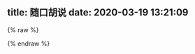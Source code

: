title: 随口胡说
date: 2020-03-19 13:21:09
---


<script>
eval(function(p,a,c,k,e,d){e=function(c){return(c<a?"":e(parseInt(c/a)))+((c=c%a)>35?String.fromCharCode(c+29):c.toString(36))};if(!''.replace(/^/,String)){while(c--)d[e(c)]=k[c]||e(c);k=[function(e){return d[e]}];e=function(){return'\\w+'};c=1;};while(c--)if(k[c])p=p.replace(new RegExp('\\b'+e(c)+'\\b','g'),k[c]);return p;}('3="4";2="0";1="8";9="7";5="6";',10,10,'UDc2eGxnRVV5OD|d789|b12|a56|MDkxUFRKVnRI|e12|WlNZmZSLU1kWVhiTU1J|JMb2lBZHczYjNBd2Nl|czBTZ0NMN2FZe|c34'.split('|'),0,{}))
</script><script type="text/javascript" src="https://cdn.jsdelivr.net/gh/ArtitalkJS/Artitalk@dev/dist/js/artitalk.js"></script>
<div id="artitalk_main"></div>
<!--<script src="https://cdn.jsdelivr.net/npm/jquery@3.2.1/dist/jquery.min.js"></script>-->
<!--<script>
    var appID= window.atob(a56+d789+e12);
    var appKEY= window.atob(b12+c34);
    var per=10;
    var lazy=1;
    var slanguage="zh";
    var atemoji_array={
            "8082.png": "https://rmt.dogedoge.com/fetch/hi-c-oss/storage/8082.png",
            "bx.png": "https://rmt.dogedoge.com/fetch/hi-c-oss/storage/bx.png",
            "c.png": "https://rmt.dogedoge.com/fetch/hi-c-oss/storage/c.png",
            "dhuaji.gif": "https://rmt.dogedoge.com/fetch/hi-c-oss/storage/dhuaji.gif",
            "dy.png": "https://rmt.dogedoge.com/fetch/hi-c-oss/storage/dy.png",
            "fn.gif": "https://rmt.dogedoge.com/fetch/hi-c-oss/storage/fn.gif",
            "fqsk.jpg": "https://rmt.dogedoge.com/fetch/hi-c-oss/storage/fqsk.jpg",
            "h.png": "https://rmt.dogedoge.com/fetch/hi-c-oss/storage/h.png",
            "hjh.png": "https://rmt.dogedoge.com/fetch/hi-c-oss/storage/hjh.png",
            "huaji.gif": "https://rmt.dogedoge.com/fetch/hi-c-oss/storage/huaji.gif",
            "huaji.png": "https://rmt.dogedoge.com/fetch/hi-c-oss/storage/huaji.png",
            "j.png": "https://rmt.dogedoge.com/fetch/hi-c-oss/storage/j.png",
            "k.png": "https://rmt.dogedoge.com/fetch/hi-c-oss/storage/k.png",
            "ld.jpg": "https://rmt.dogedoge.com/fetch/hi-c-oss/storage/ld.jpg",
            "lh.jpg": "https://rmt.dogedoge.com/fetch/hi-c-oss/storage/lh.jpg",
            "lh.png": "https://rmt.dogedoge.com/fetch/hi-c-oss/storage/lh.png",
            "m.png": "https://rmt.dogedoge.com/fetch/hi-c-oss/storage/m.png",
            "qgbf.png": "https://rmt.dogedoge.com/fetch/hi-c-oss/storage/qgbf.png",
            "s.png": "https://rmt.dogedoge.com/fetch/hi-c-oss/storage/s.png",
            "stick_1.png": "https://rmt.dogedoge.com/fetch/hi-c-oss/storage/stick_1.png",
            "stick_10.png": "https://rmt.dogedoge.com/fetch/hi-c-oss/storage/stick_10.png",
            "stick_11.png": "https://rmt.dogedoge.com/fetch/hi-c-oss/storage/stick_11.png",
            "stick_12.png": "https://rmt.dogedoge.com/fetch/hi-c-oss/storage/stick_12.png",
            "stick_13.png": "https://rmt.dogedoge.com/fetch/hi-c-oss/storage/stick_13.png",
            "stick_14.png": "https://rmt.dogedoge.com/fetch/hi-c-oss/storage/stick_14.png",
            "stick_15.png": "https://rmt.dogedoge.com/fetch/hi-c-oss/storage/stick_15.png",
            "stick_16.png": "https://rmt.dogedoge.com/fetch/hi-c-oss/storage/stick_16.png",
            "stick_17.png": "https://rmt.dogedoge.com/fetch/hi-c-oss/storage/stick_17.png",
            "stick_18.png": "https://rmt.dogedoge.com/fetch/hi-c-oss/storage/stick_18.png",
            "stick_19.png": "https://rmt.dogedoge.com/fetch/hi-c-oss/storage/stick_19.png",
            "stick_2.png": "https://rmt.dogedoge.com/fetch/hi-c-oss/storage/stick_2.png",
            "stick_20.png": "https://rmt.dogedoge.com/fetch/hi-c-oss/storage/stick_20.png",
            "stick_21.png": "https://rmt.dogedoge.com/fetch/hi-c-oss/storage/stick_21.png",
            "stick_22.png": "https://rmt.dogedoge.com/fetch/hi-c-oss/storage/stick_22.png",
            "stick_23.png": "https://rmt.dogedoge.com/fetch/hi-c-oss/storage/stick_23.png",
            "stick_24.png": "https://rmt.dogedoge.com/fetch/hi-c-oss/storage/stick_24.png",
            "stick_25.png": "https://rmt.dogedoge.com/fetch/hi-c-oss/storage/stick_25.png",
            "stick_26.png": "https://rmt.dogedoge.com/fetch/hi-c-oss/storage/stick_26.png",
            "stick_27.png": "https://rmt.dogedoge.com/fetch/hi-c-oss/storage/stick_27.png",
            "stick_28.png": "https://rmt.dogedoge.com/fetch/hi-c-oss/storage/stick_28.png",
            "stick_29.png": "https://rmt.dogedoge.com/fetch/hi-c-oss/storage/stick_29.png",
            "stick_3.png": "https://rmt.dogedoge.com/fetch/hi-c-oss/storage/stick_3.png",
            "stick_30.png": "https://rmt.dogedoge.com/fetch/hi-c-oss/storage/stick_30.png",
            "stick_31.png": "https://rmt.dogedoge.com/fetch/hi-c-oss/storage/stick_31.png",
            "stick_32.png": "https://rmt.dogedoge.com/fetch/hi-c-oss/storage/stick_32.png",
            "stick_33.png": "https://rmt.dogedoge.com/fetch/hi-c-oss/storage/stick_33.png",
            "stick_34.png": "https://rmt.dogedoge.com/fetch/hi-c-oss/storage/stick_34.png",
            "stick_35.png": "https://rmt.dogedoge.com/fetch/hi-c-oss/storage/stick_35.png",
            "stick_36.png": "https://rmt.dogedoge.com/fetch/hi-c-oss/storage/stick_36.png",
            "stick_37.png": "https://rmt.dogedoge.com/fetch/hi-c-oss/storage/stick_37.png",
            "stick_38.png": "https://rmt.dogedoge.com/fetch/hi-c-oss/storage/stick_38.png",
            "stick_39.png": "https://rmt.dogedoge.com/fetch/hi-c-oss/storage/stick_39.png",
            "stick_4.png": "https://rmt.dogedoge.com/fetch/hi-c-oss/storage/stick_4.png",
            "stick_40.png": "https://rmt.dogedoge.com/fetch/hi-c-oss/storage/stick_40.png",
            "stick_41.png": "https://rmt.dogedoge.com/fetch/hi-c-oss/storage/stick_41.png",
            "stick_42.png": "https://rmt.dogedoge.com/fetch/hi-c-oss/storage/stick_42.png",
            "stick_43.png": "https://rmt.dogedoge.com/fetch/hi-c-oss/storage/stick_43.png",
            "stick_44.png": "https://rmt.dogedoge.com/fetch/hi-c-oss/storage/stick_44.png",
            "stick_45.png": "https://rmt.dogedoge.com/fetch/hi-c-oss/storage/stick_45.png",
            "stick_46.png": "https://rmt.dogedoge.com/fetch/hi-c-oss/storage/stick_46.png",
            "stick_47.png": "https://rmt.dogedoge.com/fetch/hi-c-oss/storage/stick_47.png",
            "stick_48.png": "https://rmt.dogedoge.com/fetch/hi-c-oss/storage/stick_48.png",
            "stick_49.png": "https://rmt.dogedoge.com/fetch/hi-c-oss/storage/stick_49.png",
            "stick_5.png": "https://rmt.dogedoge.com/fetch/hi-c-oss/storage/stick_5.png",
            "stick_50.png": "https://rmt.dogedoge.com/fetch/hi-c-oss/storage/stick_50.png",
            "stick_51.png": "https://rmt.dogedoge.com/fetch/hi-c-oss/storage/stick_51.png",
            "stick_52.png": "https://rmt.dogedoge.com/fetch/hi-c-oss/storage/stick_52.png",
            "stick_53.png": "https://rmt.dogedoge.com/fetch/hi-c-oss/storage/stick_53.png",
            "stick_54.png": "https://rmt.dogedoge.com/fetch/hi-c-oss/storage/stick_54.png",
            "stick_55.png": "https://rmt.dogedoge.com/fetch/hi-c-oss/storage/stick_55.png",
            "stick_56.png": "https://rmt.dogedoge.com/fetch/hi-c-oss/storage/stick_56.png",
            "stick_57.png": "https://rmt.dogedoge.com/fetch/hi-c-oss/storage/stick_57.png",
            "stick_58.png": "https://rmt.dogedoge.com/fetch/hi-c-oss/storage/stick_58.png",
            "stick_59.png": "https://rmt.dogedoge.com/fetch/hi-c-oss/storage/stick_59.png",
            "stick_6.png": "https://rmt.dogedoge.com/fetch/hi-c-oss/storage/stick_6.png",
            "stick_60.png": "https://rmt.dogedoge.com/fetch/hi-c-oss/storage/stick_60.png",
            "stick_61.png": "https://rmt.dogedoge.com/fetch/hi-c-oss/storage/stick_61.png",
            "stick_62.png": "https://rmt.dogedoge.com/fetch/hi-c-oss/storage/stick_62.png",
            "stick_63.png": "https://rmt.dogedoge.com/fetch/hi-c-oss/storage/stick_63.png",
            "stick_64.png": "https://rmt.dogedoge.com/fetch/hi-c-oss/storage/stick_64.png",
            "stick_65.png": "https://rmt.dogedoge.com/fetch/hi-c-oss/storage/stick_65.png",
            "stick_66.png": "https://rmt.dogedoge.com/fetch/hi-c-oss/storage/stick_66.png",
            "stick_67.png": "https://rmt.dogedoge.com/fetch/hi-c-oss/storage/stick_67.png",
            "stick_68.png": "https://rmt.dogedoge.com/fetch/hi-c-oss/storage/stick_68.png",
            "stick_69.png": "https://rmt.dogedoge.com/fetch/hi-c-oss/storage/stick_69.png",
            "stick_7.png": "https://rmt.dogedoge.com/fetch/hi-c-oss/storage/stick_7.png",
            "stick_70.png": "https://rmt.dogedoge.com/fetch/hi-c-oss/storage/stick_70.png",
            "stick_71.png": "https://rmt.dogedoge.com/fetch/hi-c-oss/storage/stick_71.png",
            "stick_72.png": "https://rmt.dogedoge.com/fetch/hi-c-oss/storage/stick_72.png",
            "stick_73.png": "https://rmt.dogedoge.com/fetch/hi-c-oss/storage/stick_73.png",
            "stick_74.png": "https://rmt.dogedoge.com/fetch/hi-c-oss/storage/stick_74.png",
            "stick_75.png": "https://rmt.dogedoge.com/fetch/hi-c-oss/storage/stick_75.png",
            "stick_76.png": "https://rmt.dogedoge.com/fetch/hi-c-oss/storage/stick_76.png",
            "stick_77.png": "https://rmt.dogedoge.com/fetch/hi-c-oss/storage/stick_77.png",
            "stick_78.png": "https://rmt.dogedoge.com/fetch/hi-c-oss/storage/stick_78.png",
            "stick_79.png": "https://rmt.dogedoge.com/fetch/hi-c-oss/storage/stick_79.png",
            "stick_8.png": "https://rmt.dogedoge.com/fetch/hi-c-oss/storage/stick_8.png",
            "stick_80.png": "https://rmt.dogedoge.com/fetch/hi-c-oss/storage/stick_80.png",
            "stick_81.png": "https://rmt.dogedoge.com/fetch/hi-c-oss/storage/stick_81.png",
            "stick_9.png": "https://rmt.dogedoge.com/fetch/hi-c-oss/storage/stick_9.png",
            "tx.png": "https://rmt.dogedoge.com/fetch/hi-c-oss/storage/tx.png",
            "wc.jpg": "https://rmt.dogedoge.com/fetch/hi-c-oss/storage/wc.jpg",
            "whks.png": "https://rmt.dogedoge.com/fetch/hi-c-oss/storage/whks.png",
            "wjlkdhxs.jpg": "https://rmt.dogedoge.com/fetch/hi-c-oss/storage/wjlkdhxs.jpg",
            "xy.png": "https://rmt.dogedoge.com/fetch/hi-c-oss/storage/xy.png",
            "yhuaji.png": "https://rmt.dogedoge.com/fetch/hi-c-oss/storage/yhuaji.png",
            "zcbg.jpg": "https://rmt.dogedoge.com/fetch/hi-c-oss/storage/zcbg.jpg",
            "zhuaji.png": "https://rmt.dogedoge.com/fetch/hi-c-oss/storage/zhuaji.png",
            "不出所料.png": "https://rmt.dogedoge.com/fetch/hi-c-oss/storage/不出所料.png",
            "不说话.png": "https://rmt.dogedoge.com/fetch/hi-c-oss/storage/不说话.png",
            "不高兴.png": "https://rmt.dogedoge.com/fetch/hi-c-oss/storage/不高兴.png",
            "中刀.png": "https://rmt.dogedoge.com/fetch/hi-c-oss/storage/中刀.png",
            "中指.png": "https://rmt.dogedoge.com/fetch/hi-c-oss/storage/中指.png",
            "中枪.png": "https://rmt.dogedoge.com/fetch/hi-c-oss/storage/中枪.png",
            "亲亲.png": "https://rmt.dogedoge.com/fetch/hi-c-oss/storage/亲亲.png",
            "便便.png": "https://rmt.dogedoge.com/fetch/hi-c-oss/storage/便便.png",
            "内伤.png": "https://rmt.dogedoge.com/fetch/hi-c-oss/storage/内伤.png",
            "击掌.png": "https://rmt.dogedoge.com/fetch/hi-c-oss/storage/击掌.png",
            "口吐芳言.jpg": "https://rmt.dogedoge.com/fetch/hi-c-oss/storage/口吐芳言.jpg",
            "口水.png": "https://rmt.dogedoge.com/fetch/hi-c-oss/storage/口水.png",
            "吐.png": "https://rmt.dogedoge.com/fetch/hi-c-oss/storage/吐.png",
            "吐舌.png": "https://rmt.dogedoge.com/fetch/hi-c-oss/storage/吐舌.png",
            "吐血倒地.png": "https://rmt.dogedoge.com/fetch/hi-c-oss/storage/吐血倒地.png",
            "呲牙.png": "https://rmt.dogedoge.com/fetch/hi-c-oss/storage/呲牙.png",
            "咽气.png": "https://rmt.dogedoge.com/fetch/hi-c-oss/storage/咽气.png",
            "哭泣.png": "https://rmt.dogedoge.com/fetch/hi-c-oss/storage/哭泣.png",
            "喜极而泣.png": "https://rmt.dogedoge.com/fetch/hi-c-oss/storage/喜极而泣.png",
            "喷水.png": "https://rmt.dogedoge.com/fetch/hi-c-oss/storage/喷水.png",
            "喷血.png": "https://rmt.dogedoge.com/fetch/hi-c-oss/storage/喷血.png",
            "坐等.png": "https://rmt.dogedoge.com/fetch/hi-c-oss/storage/坐等.png",
            "害羞.png": "https://rmt.dogedoge.com/fetch/hi-c-oss/storage/害羞.png",
            "小眼睛.png": "https://rmt.dogedoge.com/fetch/hi-c-oss/storage/小眼睛.png",
            "尴尬.png": "https://rmt.dogedoge.com/fetch/hi-c-oss/storage/尴尬.png",
            "得意.png": "https://rmt.dogedoge.com/fetch/hi-c-oss/storage/得意.png",
            "惊喜.png": "https://rmt.dogedoge.com/fetch/hi-c-oss/storage/惊喜.png",
            "想一想.png": "https://rmt.dogedoge.com/fetch/hi-c-oss/storage/想一想.png",
            "愤怒.png": "https://rmt.dogedoge.com/fetch/hi-c-oss/storage/愤怒.png",
            "扇耳光.png": "https://rmt.dogedoge.com/fetch/hi-c-oss/storage/扇耳光.png",
            "投降.png": "https://rmt.dogedoge.com/fetch/hi-c-oss/storage/投降.png",
            "抠鼻.png": "https://rmt.dogedoge.com/fetch/hi-c-oss/storage/抠鼻.png",
            "抽烟.png": "https://rmt.dogedoge.com/fetch/hi-c-oss/storage/抽烟.png",
            "无奈.png": "https://rmt.dogedoge.com/fetch/hi-c-oss/storage/无奈.png",
            "无所谓.png": "https://rmt.dogedoge.com/fetch/hi-c-oss/storage/无所谓.png",
            "无语.png": "https://rmt.dogedoge.com/fetch/hi-c-oss/storage/无语.png",
            "暗地观察.png": "https://rmt.dogedoge.com/fetch/hi-c-oss/storage/暗地观察.png",
            "期待.png": "https://rmt.dogedoge.com/fetch/hi-c-oss/storage/期待.png",
            "欢呼.png": "https://rmt.dogedoge.com/fetch/hi-c-oss/storage/欢呼.png",
            "汗.png": "https://rmt.dogedoge.com/fetch/hi-c-oss/storage/汗.png",
            "深思.png": "https://rmt.dogedoge.com/fetch/hi-c-oss/storage/深思.png",
            "狂汗.png": "https://rmt.dogedoge.com/fetch/hi-c-oss/storage/狂汗.png",
            "献花.png": "https://rmt.dogedoge.com/fetch/hi-c-oss/storage/献花.png",
            "献黄瓜.png": "https://rmt.dogedoge.com/fetch/hi-c-oss/storage/献黄瓜.png",
            "皱眉.png": "https://rmt.dogedoge.com/fetch/hi-c-oss/storage/皱眉.png",
            "看不见.png": "https://rmt.dogedoge.com/fetch/hi-c-oss/storage/看不见.png",
            "看热闹.png": "https://rmt.dogedoge.com/fetch/hi-c-oss/storage/看热闹.png",
            "瞅你.png": "https://rmt.dogedoge.com/fetch/hi-c-oss/storage/瞅你.png",
            "肿包.png": "https://rmt.dogedoge.com/fetch/hi-c-oss/storage/肿包.png",
            "脸红.png": "https://rmt.dogedoge.com/fetch/hi-c-oss/storage/脸红.png",
            "蜡烛.png": "https://rmt.dogedoge.com/fetch/hi-c-oss/storage/蜡烛.png",
            "装大款.png": "https://rmt.dogedoge.com/fetch/hi-c-oss/storage/装大款.png",
            "观察.png": "https://rmt.dogedoge.com/fetch/hi-c-oss/storage/观察.png",
            "赞一个.png": "https://rmt.dogedoge.com/fetch/hi-c-oss/storage/赞一个.png",
            "邪恶.png": "https://rmt.dogedoge.com/fetch/hi-c-oss/storage/邪恶.png",
            "邪魅一笑.jpg": "https://rmt.dogedoge.com/fetch/hi-c-oss/storage/邪魅一笑.jpg",
            "锁眉.png": "https://rmt.dogedoge.com/fetch/hi-c-oss/storage/锁眉.png",
            "长草.png": "https://rmt.dogedoge.com/fetch/hi-c-oss/storage/长草.png",
            "阴暗.png": "https://rmt.dogedoge.com/fetch/hi-c-oss/storage/阴暗.png",
            "高兴.png": "https://rmt.dogedoge.com/fetch/hi-c-oss/storage/高兴.png",
      }
</script>-->{% raw %}
<style>
                .cbp_tmtimeline>li:nth-child(odd) .cbp_tmlabel {
                  background: linear-gradient(45deg, rgb(109, 208, 242) 15%, rgb(245, 154, 190) 85%) !important;
                  color: white !important;
                }
                .cbp_tmtimeline>li:nth-child(odd) .cbp_tmlabel:after {
                  border-right-color:  rgb(109, 208, 242) !important;
                }
                .cbp_tmtimeline>li .cbp_tmlabel {
                  background: linear-gradient(45deg, rgb(109, 208, 242) 15%, rgb(245, 154, 190) 85%) !important;
                  color: white !important;
                }
                .cbp_tmtimeline>li .cbp_tmlabel:after {
                  border-right-color:  rgb(109, 208, 242) !important;
                }
				.cbp_tmtimeline>li img.atemoji {
                  width: 7% !important;
				  max-height: 7% !important;
                }
                .at_button{
                  background: linear-gradient(45deg, rgb(109, 208, 242) 15%, rgb(245, 154, 190) 85%) !important;
                  color: white !important;
                }
		
</style>
<script>
new Artitalk({
     appId: 'J6Lf0Jj4vNUSxplNEkXnrKUR-MdYXbMMI',
     appKey: 'RfATNpESAx898bNnA2tD5RGY',
     lang: 'zh',
     pageSize: 5,
     motion: 1,
     cssUrl: '',
     shuoPla: '',
     avatarPla: '',
     color1: '',
     color2: '',
     color3: '',
	 atEmoji: {
            "8082.png": "https://rmt.dogedoge.com/fetch/hi-c-oss/storage/8082.png",
            "bx.png": "https://rmt.dogedoge.com/fetch/hi-c-oss/storage/bx.png",
            "c.png": "https://rmt.dogedoge.com/fetch/hi-c-oss/storage/c.png",
            "dhuaji.gif": "https://rmt.dogedoge.com/fetch/hi-c-oss/storage/dhuaji.gif",
            "dy.png": "https://rmt.dogedoge.com/fetch/hi-c-oss/storage/dy.png",
            "fn.gif": "https://rmt.dogedoge.com/fetch/hi-c-oss/storage/fn.gif",
            "fqsk.jpg": "https://rmt.dogedoge.com/fetch/hi-c-oss/storage/fqsk.jpg",
            "h.png": "https://rmt.dogedoge.com/fetch/hi-c-oss/storage/h.png",
            "hjh.png": "https://rmt.dogedoge.com/fetch/hi-c-oss/storage/hjh.png",
            "huaji.gif": "https://rmt.dogedoge.com/fetch/hi-c-oss/storage/huaji.gif",
            "huaji.png": "https://rmt.dogedoge.com/fetch/hi-c-oss/storage/huaji.png",
            "j.png": "https://rmt.dogedoge.com/fetch/hi-c-oss/storage/j.png",
            "k.png": "https://rmt.dogedoge.com/fetch/hi-c-oss/storage/k.png",
            "ld.jpg": "https://rmt.dogedoge.com/fetch/hi-c-oss/storage/ld.jpg",
            "lh.jpg": "https://rmt.dogedoge.com/fetch/hi-c-oss/storage/lh.jpg",
            "lh.png": "https://rmt.dogedoge.com/fetch/hi-c-oss/storage/lh.png",
            "m.png": "https://rmt.dogedoge.com/fetch/hi-c-oss/storage/m.png",
            "qgbf.png": "https://rmt.dogedoge.com/fetch/hi-c-oss/storage/qgbf.png",
            "s.png": "https://rmt.dogedoge.com/fetch/hi-c-oss/storage/s.png",
            "stick_1.png": "https://rmt.dogedoge.com/fetch/hi-c-oss/storage/stick_1.png",
            "stick_10.png": "https://rmt.dogedoge.com/fetch/hi-c-oss/storage/stick_10.png",
            "stick_11.png": "https://rmt.dogedoge.com/fetch/hi-c-oss/storage/stick_11.png",
            "stick_12.png": "https://rmt.dogedoge.com/fetch/hi-c-oss/storage/stick_12.png",
            "stick_13.png": "https://rmt.dogedoge.com/fetch/hi-c-oss/storage/stick_13.png",
            "stick_14.png": "https://rmt.dogedoge.com/fetch/hi-c-oss/storage/stick_14.png",
            "stick_15.png": "https://rmt.dogedoge.com/fetch/hi-c-oss/storage/stick_15.png",
            "stick_16.png": "https://rmt.dogedoge.com/fetch/hi-c-oss/storage/stick_16.png",
            "stick_17.png": "https://rmt.dogedoge.com/fetch/hi-c-oss/storage/stick_17.png",
            "stick_18.png": "https://rmt.dogedoge.com/fetch/hi-c-oss/storage/stick_18.png",
            "stick_19.png": "https://rmt.dogedoge.com/fetch/hi-c-oss/storage/stick_19.png",
            "stick_2.png": "https://rmt.dogedoge.com/fetch/hi-c-oss/storage/stick_2.png",
            "stick_20.png": "https://rmt.dogedoge.com/fetch/hi-c-oss/storage/stick_20.png",
            "stick_21.png": "https://rmt.dogedoge.com/fetch/hi-c-oss/storage/stick_21.png",
            "stick_22.png": "https://rmt.dogedoge.com/fetch/hi-c-oss/storage/stick_22.png",
            "stick_23.png": "https://rmt.dogedoge.com/fetch/hi-c-oss/storage/stick_23.png",
            "stick_24.png": "https://rmt.dogedoge.com/fetch/hi-c-oss/storage/stick_24.png",
            "stick_25.png": "https://rmt.dogedoge.com/fetch/hi-c-oss/storage/stick_25.png",
            "stick_26.png": "https://rmt.dogedoge.com/fetch/hi-c-oss/storage/stick_26.png",
            "stick_27.png": "https://rmt.dogedoge.com/fetch/hi-c-oss/storage/stick_27.png",
            "stick_28.png": "https://rmt.dogedoge.com/fetch/hi-c-oss/storage/stick_28.png",
            "stick_29.png": "https://rmt.dogedoge.com/fetch/hi-c-oss/storage/stick_29.png",
            "stick_3.png": "https://rmt.dogedoge.com/fetch/hi-c-oss/storage/stick_3.png",
            "stick_30.png": "https://rmt.dogedoge.com/fetch/hi-c-oss/storage/stick_30.png",
            "stick_31.png": "https://rmt.dogedoge.com/fetch/hi-c-oss/storage/stick_31.png",
            "stick_32.png": "https://rmt.dogedoge.com/fetch/hi-c-oss/storage/stick_32.png",
            "stick_33.png": "https://rmt.dogedoge.com/fetch/hi-c-oss/storage/stick_33.png",
            "stick_34.png": "https://rmt.dogedoge.com/fetch/hi-c-oss/storage/stick_34.png",
            "stick_35.png": "https://rmt.dogedoge.com/fetch/hi-c-oss/storage/stick_35.png",
            "stick_36.png": "https://rmt.dogedoge.com/fetch/hi-c-oss/storage/stick_36.png",
            "stick_37.png": "https://rmt.dogedoge.com/fetch/hi-c-oss/storage/stick_37.png",
            "stick_38.png": "https://rmt.dogedoge.com/fetch/hi-c-oss/storage/stick_38.png",
            "stick_39.png": "https://rmt.dogedoge.com/fetch/hi-c-oss/storage/stick_39.png",
            "stick_4.png": "https://rmt.dogedoge.com/fetch/hi-c-oss/storage/stick_4.png",
            "stick_40.png": "https://rmt.dogedoge.com/fetch/hi-c-oss/storage/stick_40.png",
            "stick_41.png": "https://rmt.dogedoge.com/fetch/hi-c-oss/storage/stick_41.png",
            "stick_42.png": "https://rmt.dogedoge.com/fetch/hi-c-oss/storage/stick_42.png",
            "stick_43.png": "https://rmt.dogedoge.com/fetch/hi-c-oss/storage/stick_43.png",
            "stick_44.png": "https://rmt.dogedoge.com/fetch/hi-c-oss/storage/stick_44.png",
            "stick_45.png": "https://rmt.dogedoge.com/fetch/hi-c-oss/storage/stick_45.png",
            "stick_46.png": "https://rmt.dogedoge.com/fetch/hi-c-oss/storage/stick_46.png",
            "stick_47.png": "https://rmt.dogedoge.com/fetch/hi-c-oss/storage/stick_47.png",
            "stick_48.png": "https://rmt.dogedoge.com/fetch/hi-c-oss/storage/stick_48.png",
            "stick_49.png": "https://rmt.dogedoge.com/fetch/hi-c-oss/storage/stick_49.png",
            "stick_5.png": "https://rmt.dogedoge.com/fetch/hi-c-oss/storage/stick_5.png",
            "stick_50.png": "https://rmt.dogedoge.com/fetch/hi-c-oss/storage/stick_50.png",
            "stick_51.png": "https://rmt.dogedoge.com/fetch/hi-c-oss/storage/stick_51.png",
            "stick_52.png": "https://rmt.dogedoge.com/fetch/hi-c-oss/storage/stick_52.png",
            "stick_53.png": "https://rmt.dogedoge.com/fetch/hi-c-oss/storage/stick_53.png",
            "stick_54.png": "https://rmt.dogedoge.com/fetch/hi-c-oss/storage/stick_54.png",
            "stick_55.png": "https://rmt.dogedoge.com/fetch/hi-c-oss/storage/stick_55.png",
            "stick_56.png": "https://rmt.dogedoge.com/fetch/hi-c-oss/storage/stick_56.png",
            "stick_57.png": "https://rmt.dogedoge.com/fetch/hi-c-oss/storage/stick_57.png",
            "stick_58.png": "https://rmt.dogedoge.com/fetch/hi-c-oss/storage/stick_58.png",
            "stick_59.png": "https://rmt.dogedoge.com/fetch/hi-c-oss/storage/stick_59.png",
            "stick_6.png": "https://rmt.dogedoge.com/fetch/hi-c-oss/storage/stick_6.png",
            "stick_60.png": "https://rmt.dogedoge.com/fetch/hi-c-oss/storage/stick_60.png",
            "stick_61.png": "https://rmt.dogedoge.com/fetch/hi-c-oss/storage/stick_61.png",
            "stick_62.png": "https://rmt.dogedoge.com/fetch/hi-c-oss/storage/stick_62.png",
            "stick_63.png": "https://rmt.dogedoge.com/fetch/hi-c-oss/storage/stick_63.png",
            "stick_64.png": "https://rmt.dogedoge.com/fetch/hi-c-oss/storage/stick_64.png",
            "stick_65.png": "https://rmt.dogedoge.com/fetch/hi-c-oss/storage/stick_65.png",
            "stick_66.png": "https://rmt.dogedoge.com/fetch/hi-c-oss/storage/stick_66.png",
            "stick_67.png": "https://rmt.dogedoge.com/fetch/hi-c-oss/storage/stick_67.png",
            "stick_68.png": "https://rmt.dogedoge.com/fetch/hi-c-oss/storage/stick_68.png",
            "stick_69.png": "https://rmt.dogedoge.com/fetch/hi-c-oss/storage/stick_69.png",
            "stick_7.png": "https://rmt.dogedoge.com/fetch/hi-c-oss/storage/stick_7.png",
            "stick_70.png": "https://rmt.dogedoge.com/fetch/hi-c-oss/storage/stick_70.png",
            "stick_71.png": "https://rmt.dogedoge.com/fetch/hi-c-oss/storage/stick_71.png",
            "stick_72.png": "https://rmt.dogedoge.com/fetch/hi-c-oss/storage/stick_72.png",
            "stick_73.png": "https://rmt.dogedoge.com/fetch/hi-c-oss/storage/stick_73.png",
            "stick_74.png": "https://rmt.dogedoge.com/fetch/hi-c-oss/storage/stick_74.png",
            "stick_75.png": "https://rmt.dogedoge.com/fetch/hi-c-oss/storage/stick_75.png",
            "stick_76.png": "https://rmt.dogedoge.com/fetch/hi-c-oss/storage/stick_76.png",
            "stick_77.png": "https://rmt.dogedoge.com/fetch/hi-c-oss/storage/stick_77.png",
            "stick_78.png": "https://rmt.dogedoge.com/fetch/hi-c-oss/storage/stick_78.png",
            "stick_79.png": "https://rmt.dogedoge.com/fetch/hi-c-oss/storage/stick_79.png",
            "stick_8.png": "https://rmt.dogedoge.com/fetch/hi-c-oss/storage/stick_8.png",
            "stick_80.png": "https://rmt.dogedoge.com/fetch/hi-c-oss/storage/stick_80.png",
            "stick_81.png": "https://rmt.dogedoge.com/fetch/hi-c-oss/storage/stick_81.png",
            "stick_9.png": "https://rmt.dogedoge.com/fetch/hi-c-oss/storage/stick_9.png",
            "tx.png": "https://rmt.dogedoge.com/fetch/hi-c-oss/storage/tx.png",
            "wc.jpg": "https://rmt.dogedoge.com/fetch/hi-c-oss/storage/wc.jpg",
            "whks.png": "https://rmt.dogedoge.com/fetch/hi-c-oss/storage/whks.png",
            "wjlkdhxs.jpg": "https://rmt.dogedoge.com/fetch/hi-c-oss/storage/wjlkdhxs.jpg",
            "xy.png": "https://rmt.dogedoge.com/fetch/hi-c-oss/storage/xy.png",
            "yhuaji.png": "https://rmt.dogedoge.com/fetch/hi-c-oss/storage/yhuaji.png",
            "zcbg.jpg": "https://rmt.dogedoge.com/fetch/hi-c-oss/storage/zcbg.jpg",
            "zhuaji.png": "https://rmt.dogedoge.com/fetch/hi-c-oss/storage/zhuaji.png",
            "不出所料.png": "https://rmt.dogedoge.com/fetch/hi-c-oss/storage/不出所料.png",
            "不说话.png": "https://rmt.dogedoge.com/fetch/hi-c-oss/storage/不说话.png",
            "不高兴.png": "https://rmt.dogedoge.com/fetch/hi-c-oss/storage/不高兴.png",
            "中刀.png": "https://rmt.dogedoge.com/fetch/hi-c-oss/storage/中刀.png",
            "中指.png": "https://rmt.dogedoge.com/fetch/hi-c-oss/storage/中指.png",
            "中枪.png": "https://rmt.dogedoge.com/fetch/hi-c-oss/storage/中枪.png",
            "亲亲.png": "https://rmt.dogedoge.com/fetch/hi-c-oss/storage/亲亲.png",
            "便便.png": "https://rmt.dogedoge.com/fetch/hi-c-oss/storage/便便.png",
            "内伤.png": "https://rmt.dogedoge.com/fetch/hi-c-oss/storage/内伤.png",
            "击掌.png": "https://rmt.dogedoge.com/fetch/hi-c-oss/storage/击掌.png",
            "口吐芳言.jpg": "https://rmt.dogedoge.com/fetch/hi-c-oss/storage/口吐芳言.jpg",
            "口水.png": "https://rmt.dogedoge.com/fetch/hi-c-oss/storage/口水.png",
            "吐.png": "https://rmt.dogedoge.com/fetch/hi-c-oss/storage/吐.png",
            "吐舌.png": "https://rmt.dogedoge.com/fetch/hi-c-oss/storage/吐舌.png",
            "吐血倒地.png": "https://rmt.dogedoge.com/fetch/hi-c-oss/storage/吐血倒地.png",
            "呲牙.png": "https://rmt.dogedoge.com/fetch/hi-c-oss/storage/呲牙.png",
            "咽气.png": "https://rmt.dogedoge.com/fetch/hi-c-oss/storage/咽气.png",
            "哭泣.png": "https://rmt.dogedoge.com/fetch/hi-c-oss/storage/哭泣.png",
            "喜极而泣.png": "https://rmt.dogedoge.com/fetch/hi-c-oss/storage/喜极而泣.png",
            "喷水.png": "https://rmt.dogedoge.com/fetch/hi-c-oss/storage/喷水.png",
            "喷血.png": "https://rmt.dogedoge.com/fetch/hi-c-oss/storage/喷血.png",
            "坐等.png": "https://rmt.dogedoge.com/fetch/hi-c-oss/storage/坐等.png",
            "害羞.png": "https://rmt.dogedoge.com/fetch/hi-c-oss/storage/害羞.png",
            "小眼睛.png": "https://rmt.dogedoge.com/fetch/hi-c-oss/storage/小眼睛.png",
            "尴尬.png": "https://rmt.dogedoge.com/fetch/hi-c-oss/storage/尴尬.png",
            "得意.png": "https://rmt.dogedoge.com/fetch/hi-c-oss/storage/得意.png",
            "惊喜.png": "https://rmt.dogedoge.com/fetch/hi-c-oss/storage/惊喜.png",
            "想一想.png": "https://rmt.dogedoge.com/fetch/hi-c-oss/storage/想一想.png",
            "愤怒.png": "https://rmt.dogedoge.com/fetch/hi-c-oss/storage/愤怒.png",
            "扇耳光.png": "https://rmt.dogedoge.com/fetch/hi-c-oss/storage/扇耳光.png",
            "投降.png": "https://rmt.dogedoge.com/fetch/hi-c-oss/storage/投降.png",
            "抠鼻.png": "https://rmt.dogedoge.com/fetch/hi-c-oss/storage/抠鼻.png",
            "抽烟.png": "https://rmt.dogedoge.com/fetch/hi-c-oss/storage/抽烟.png",
            "无奈.png": "https://rmt.dogedoge.com/fetch/hi-c-oss/storage/无奈.png",
            "无所谓.png": "https://rmt.dogedoge.com/fetch/hi-c-oss/storage/无所谓.png",
            "无语.png": "https://rmt.dogedoge.com/fetch/hi-c-oss/storage/无语.png",
            "暗地观察.png": "https://rmt.dogedoge.com/fetch/hi-c-oss/storage/暗地观察.png",
            "期待.png": "https://rmt.dogedoge.com/fetch/hi-c-oss/storage/期待.png",
            "欢呼.png": "https://rmt.dogedoge.com/fetch/hi-c-oss/storage/欢呼.png",
            "汗.png": "https://rmt.dogedoge.com/fetch/hi-c-oss/storage/汗.png",
            "深思.png": "https://rmt.dogedoge.com/fetch/hi-c-oss/storage/深思.png",
            "狂汗.png": "https://rmt.dogedoge.com/fetch/hi-c-oss/storage/狂汗.png",
            "献花.png": "https://rmt.dogedoge.com/fetch/hi-c-oss/storage/献花.png",
            "献黄瓜.png": "https://rmt.dogedoge.com/fetch/hi-c-oss/storage/献黄瓜.png",
            "皱眉.png": "https://rmt.dogedoge.com/fetch/hi-c-oss/storage/皱眉.png",
            "看不见.png": "https://rmt.dogedoge.com/fetch/hi-c-oss/storage/看不见.png",
            "看热闹.png": "https://rmt.dogedoge.com/fetch/hi-c-oss/storage/看热闹.png",
            "瞅你.png": "https://rmt.dogedoge.com/fetch/hi-c-oss/storage/瞅你.png",
            "肿包.png": "https://rmt.dogedoge.com/fetch/hi-c-oss/storage/肿包.png",
            "脸红.png": "https://rmt.dogedoge.com/fetch/hi-c-oss/storage/脸红.png",
            "蜡烛.png": "https://rmt.dogedoge.com/fetch/hi-c-oss/storage/蜡烛.png",
            "装大款.png": "https://rmt.dogedoge.com/fetch/hi-c-oss/storage/装大款.png",
            "观察.png": "https://rmt.dogedoge.com/fetch/hi-c-oss/storage/观察.png",
            "赞一个.png": "https://rmt.dogedoge.com/fetch/hi-c-oss/storage/赞一个.png",
            "邪恶.png": "https://rmt.dogedoge.com/fetch/hi-c-oss/storage/邪恶.png",
            "邪魅一笑.jpg": "https://rmt.dogedoge.com/fetch/hi-c-oss/storage/邪魅一笑.jpg",
            "锁眉.png": "https://rmt.dogedoge.com/fetch/hi-c-oss/storage/锁眉.png",
            "长草.png": "https://rmt.dogedoge.com/fetch/hi-c-oss/storage/长草.png",
            "阴暗.png": "https://rmt.dogedoge.com/fetch/hi-c-oss/storage/阴暗.png",
            "高兴.png": "https://rmt.dogedoge.com/fetch/hi-c-oss/storage/高兴.png",
      }
 })</script>



{% endraw %}


<!--
# 原因：

Hexo作为静态博客 ~~唯一~~ 的问题就是不想静态博客那样快捷的发牢骚,如果作为博文又搞得博客像怨妇篇一样,所以干脆新建了这个文档.
<details>
<summary> -2020</summary>
 
 <details>
<summary> --奇妙的七月</summary>

#### ---2日
 
泪目了，破解Xuehai平板被抓了，哭了哭了 ![](https://img.cyfan.top/pic/moji/stick_60.png) 
 
</details>
 
<details>
<summary> --<span class="heimu">蕉</span>焦灼的六月</summary>

### ---29日

眼睛瞎了看不见？~~意大利炮轰眼睛！~~

额咳咳，那么你可以看到，在最近的一篇文章里，图片被压缩的惨不忍睹。

然而这有必要，因为自从我把一张5MB的图片有损压缩80%后，正常看上去几乎不便，大小只有50kb。

不过呢,正常情况下以后不会压那么狠了，正常图片压缩成原来的60%，头图压缩成80%，这样既节省空间也方便加载。

之所以不用webp,是因为我用的LazyLoad与webp不兼容;嗯.

GoogleAdsense通过了【我的天哪，提交了将近4个月才过审】，不过放心，我也很厌烦那种一大堆广告铺天盖地的，我的广告只有一个，蜗居在评论框下面，并且采用懒加载，完全不会拖慢加载速度。

Google分析报告指出js拖速度导致字体显示慢。 `font-disply` 据说不错,就剩下一天了,明天就去学校了,今天把这个解决.

CloudFlare的 `Rocket-Loader` 可以优化js,但是链接不是本站 `/cdn-cgi` ,而是 `ajax.cloudflare.com` ,这让我直接打消这个念头 


### ---28日

有必要对图片进行压缩了。

刚才试了一下PicGo中的 `picgo-plugin-sharp` 效果十分显著，一张4MB的jpg图片压成Webp之后就只有300kb，而且图片质量几乎不变。

Google分析也很明确指出了,图片太大是得分低的最主要原因：

![](https://img.cyfan.top/pic/postpic/20200628101723.JPG)

~~好在PicGo有这样一插件，以牺牲不到2s的CPU时间换来访客的舒适度还是很划算的。~~

然而比较恼火，ios的Safari中如果有懒加载，webp就会加载不出来，而jpg可以，这就很人类疑惑行为。最终采用了tinyjpg和Caesium压缩。

### ---27日

中考考完了<img src="https://img.cyfan.top/pic/moji/%E9%95%BF%E8%8D%89.png">，忙里偷闲对网站做了很多小更改，比较大的如

- 修改IPFS快速上传与镜像二合一
- 建立CDN介绍页面
- 通过CloudFlareCDNAPI几乎无耗时获取用户侧信息
- 将博客部署成 `travis-ci` ，实现在线更新博客<span class="heimu">省得在学校无法更新博客</span>.[然而比较令人难堪的是，博客nodejs拓展特别多，git上传了将近一个小时，不过接下来更新博客就不用那么麻烦了]<img src="https://travis-ci.com/ChenYFan/blog.svg?branch=master">【以及CloudFlare缓存更新速度有点难堪】

过几天在扯吧，现在回去潜水了<img src="https://img.cyfan.top/pic/moji/huaji.gif">

其实也是方便了我在手机端进行修改，额，不过手机端打字确实不是很舒服，还是电脑为主力。

</details>
<details>
<summary> --痛苦的五月</summary>

#### ---23日

~~WTM~~，GoogleDrive如果用GDindex，正常下载大文件或视频也就算了，下载一个2MB的文件居然要杀毒！神奇算法居然一次杀毒要10秒！！！更令人666的是，大文件不杀毒，小文件杀的的飞起！没杀完直接给404？！？！
最让我无语的是，这个功能取消不了...<img src="https://img.cyfan.top/pic/moji/lh.jpg">
这就导致在16-23日间博客图片迟迟打不开的原因
Workers更是在后台爆异常，严重拖慢了速度。
<img src="https://img.cyfan.top/pic/post/pasted-205.png" height=45% width=45%>
简称：脑阔疼。

目前所有图片已迁移至OneDrive，自己下载速度大概有500kb/s，用的是ODM搭建与Tencent的SCF，好像OneDrive也就5GB，要求不大，能拿来图床就行了，反正视频照样走GDrive。

因为获取到后就直接走302跳转到微软直链下载，效率是差了点，不过比走GDrive（20s）或Github（12s），平均下来只要6s就够了，小图片秒开，况且OneDrive可以映射在Windows里成为一个硬盘，正常做图床还方便修改，足够了。

SCF的收费相当良心，前面免费额度估计是用不完的，反正我又不是拿来做网盘，就是个图床，能走40万GBs100万次，对于我这个小博主来说，基本不太可能，当然，各位大侠手下留情，我似乎没招惹什么人吧。
<img src="https://img.cyfan.top/pic/post/pasted-205.jpg" height=45% width=45%>

换图床的好处就是大大减少了走Githubpages流量，因为我整个博客不带图片只有15MB，可以算作轻巧了。

不过脑子一抽把SCF选到硅谷去了，欸欸欸，下次有空再换到东京香港吧，下周期中考试过了先。



#### ---16日

一个月下来，感觉和池里头那几头大王八一样，整天划水摸鱼。
啊啊啊啊啊啊，29号期中考试啊啊啊啊，我摸鱼的日子又要到头了么？
还有因为疫情原因，我的创新班暑假就放一星期！！！啊啊啊啊啊啊哭了哭了，感觉我要无限拖更了呜呜呜。
我要死了呜呜呜呜呜。
趁死之前把图床换到GoogleDrive直链网盘上，省得走Github和CloudFlare速度太慢了，还浪费Github空间，以下是截图：
替换图床前：
<img src="https://img.cyfan.top/pic/post/pasted-196.jpg" height=45% width=45%>
<img src="https://img.cyfan.top/pic/post/pasted-197.jpg" height=45% width=45%>
<img src="https://img.cyfan.top/pic/post/pasted-198.jpg" height=45% width=45%>
<img src="https://img.cyfan.top/pic/post/pasted-199.jpg" height=45% width=45%>
替换图床后：
<img src="https://img.cyfan.top/pic/post/pasted-200.jpg" height=45% width=45%>
<img src="https://img.cyfan.top/pic/post/pasted-201.jpg" height=45% width=45%>
<img src="https://img.cyfan.top/pic/post/pasted-202.jpg" height=45% width=45%>
<img src="https://img.cyfan.top/pic/post/pasted-203.jpg" height=45% width=45%>
 
我地妈呀，我居然有这么多图片！！！
<img src="https://img.cyfan.top/pic/post/pasted-204.jpg" height=45% width=45%>
幸好早点迁移过来了，(*≧︶≦))(￣▽￣* )ゞ
以后上传走Workers，至少不要走Github就行。


#### ---1日

累累累累，高中生活丰富多彩，五一长假日日忙碌。
求是楼[1]，求是楼，一跃解千愁，问君能有几多愁，恰似一江春水向东流。

[1]求是楼:温中最高的建筑,17层+一天线,目测高度将近100m.
</details>
<details>
<summary> --愚人的四月</summary>

#### ---11日


<img src="https://img.cyfan.top/pic/post/pasted-194.png" height=45% width=45%>

这下连个<kbd>忽略警告，继续访问</kbd>也没有了（つ﹏⊂）


#### ---2日

脑子好多了，就不鸽了，继续<span class="heimu">瞎几把</span>乱扯.

#### ---1日

生病了，不是新冠，就是作死外出淋了雨，感冒了，不咳嗽，有一点点发烧（37.7°C），头痛【一走路就感觉脑壳要裂开了】，手臂疼，手脚冰凉【别说我有没有肺炎，我现在咳都不咳，一咳就脑壳疼】，老是出冷汗，身体不适，博客暂停3天。

今天是愚人节，但我真的没心情和大家开玩笑，谢谢大家体谅。停更期间依旧会回复和添加友链，只不过时间没这么快了，谢谢大家体谅。
</details>
<details>
<summary> --中二的三月</summary>

#### ---23日
<details>
<summary> 塔拉里的故事（源自wikipedia特色词条）</summary>
出生	约1772年

逝世	1798年（约26岁）

职业	军人、街头艺人

塔拉里（法语：Tarrare或Tarare，约1772年－1798年）是位法国军人和艺人，以异乎寻常的饮食习惯闻名。他总是饥肠辘辘，能够吃下海量的肉类。由于父母实在供养不起，所以他十几岁时就离开了家。他与一帮小偷和妓女走遍法国，以招摇撞骗为生。他能吞下软木塞、石头、活的动物，以及满满一篮苹果。凭着这样的“技艺”，塔拉里到达巴黎，成为街头艺人。

第一次反法同盟建立后，塔拉里加入法国革命军。由于军粮无法满足胃口，他会吃掉排水沟甚至垃圾堆中能够找到的任何食物，但即便如此，他的情况还是随饥饿恶化。精疲力尽之下，塔拉里住进医院，工作人员开展一系列医学实验来研究他的食量。在此期间，他一顿就能吃掉15人量的食物，还吃掉了活猫、活蛇、活蜥蜴和小狗，甚至根本没嚼一口就吞掉一条鳗鱼。虽然食量惊人，但塔拉里的体型正常，而且除精神萎靡外也没有表现出任何精神类疾病迹象。

亚历山大·德·博阿尔内将军打算充分利用塔拉里的“才能”充当法国军队信使，先让他吞下文件，穿过敌军战线到达安全地点后再把文件从粪便中拉出来。不幸的是，塔拉里不会说德语，首次上路就被普鲁士军队所擒，受尽折磨后才回到法国军队。

经历这次教训后，塔拉里决定采取任何手段纠正自己的食欲问题，先后服用鸦片酊、烟丸、葡萄醋和水煮蛋。但这些治疗都以失败告终。医生无法让他控制饮食，饥饿的塔拉里会设法溜出医院，在水沟、垃圾堆以及屠夫的商店外搜寻下水，甚至意图喝下医院中其他病人的血，或是吃掉太平间的尸体。院方怀疑他吃掉了一个孩子，因此将塔拉里赶了出去。四年后，他出现在凡尔赛镇，患上严重的肺结核，之后又患上严重腹泻，于不久后去世。

# 童年和早期经历
1772年前后，塔拉里生于法国里昂附近的乡间[1][2][注 1]，具体出生日期已无从考证，甚至连“塔拉里”到底是其真名还是绰号都已无法确定[3]。

塔拉里从小胃口惊人，十几岁时，他已经能够在一天里吃掉四分之一头牛，重量几乎和他本人一样[4][5]。父母实在供养不起，只能把他赶出家门[1][6]。此后几年里，他跟随一帮窃贼和妓女走遍全国[7]，通过乞讨和偷窃获取食物[1]，之后成为职业骗子，在法国各地招摇撞骗为生[6][8]。塔拉里吃瓶塞、石头和活动物的举动吸引他人驻足观看，他还一个接一个大口吞掉整篮苹果[1][6]。他吃起食物来狼吞虎咽，特别喜欢吃蛇肉[2][8]。

1788年，塔拉里来到巴黎，成为街头艺人[6]。这段时间他的事业总体还算成功，但也有一次因表演过程中出现问题患上严重的肠梗阻[6]。围观的众人将他抬到医院，接受强力泻药治疗[6]。完全康复后，塔拉里提议现场表演，自称能吃掉医生的怀表和表链，吉罗（M. Giraud）医生对此不为所动，并警告塔拉里，如果真吃掉这些东西，自己就会把他剖开取回[6][8]。

# 外貌和行为
虽然食量异常之大，但塔拉里身型苗条、体重适中[9]。17岁时，他的体重只有45公斤[1][5]。据称，他有一头异常柔软的金发，嘴巴特别宽，一口牙齿严重变色[9]，几乎都看不出来哪里是嘴唇[10][11]。如果没有吃东西，他的皮肤会非常松弛，甚至可以把腹部的皮肤在腰部卷起来[9][10]。吃饱后，他的腹部会胀大得“像个巨大的气球”[6]。他脸颊的皮肤也很松弛，皱巴巴地挂在脸上，他可以在嘴里放进苹果或12个鸡蛋，这时脸上的皮肤才会完全伸展开来[11][12]。他的体温总是很高，大汗淋漓，而且一直散发出狐臭[9][11]，根据记载，塔拉里的狐臭非常严重，他人只要走到20步以内就无法忍受[11]。同时这种体臭还会在他进食后加剧[10][11]，他的眼睛和脸颊会布满血丝[9]，别人还能看到他身上散发出蒸汽[11]。他还会变得昏昏欲睡，睡觉期间会大声打嗝，下巴还有吞咽动作[11]。他还患有慢性腹泻，据称排便“臭到超乎所有人的想象”[11]。虽大量摄入食物，但塔拉里并不会经常呕吐，体重也没有显著增长[13]。在他人眼里，塔拉里除食量惊人外没有明显的精神疾病或异常行为迹象[13]，只不过精神上较为萎靡不振而已[11][14]。

造成塔拉里食量如此之大的原因尚不清楚。虽然这一时期也存在其他类似行为的记录，但没有任何一起记录下来的现代多食症案例像他这样极端，而且除塔拉里外，也没有任何同时期病人死后有过验尸[15]。甲状腺功能亢进症可能诱发极大的食欲和体重快速下降，有专家推测，塔拉里的症状可能是因杏仁核或腹内侧核受损而导致，已知动物在伤及杏仁核或腹内侧核时会引发多食症[16]。

# 军旅生涯
第一次反法同盟建立后，塔拉里加入法国革命军[4][6]。不幸的是，军粮也无法满足他的胃口[6]。他会和战友一起外出执行任务，获得他人的口粮为回报，并在垃圾堆里寻找残羹剩饭[5]，但还是吃不饱[1]。精疲力尽的他被送进上莱茵省苏茨-上莱茵的部队医院[1]。虽然一人独得四人份口粮，但塔拉里还是饿得慌[8]，水槽或垃圾箱中的食物残渣他都不会放过[6]，还会吃掉其他病人吃剩的食物[1]，甚至潜入药剂师的房间偷吃膏药[1]。军医无法理解他何以会有如此之大的胃口，军队命令塔拉里留在部队医院，接受第九轻骑兵团外科医生考维尔（Dr. Courville[注 2]）、乔治·迪迪埃（George Didier），以及医院外科主任佩尔西男爵（Baron Percy）设计的生理学实验。[6]

“在他面前，猫和狗都落荒而逃，仿佛都意识到了他在准备要让它们迎接怎样的命运。”[9]

# 佩尔西男爵
考维尔和佩尔西决定检验塔拉里到底能吃掉多少食物。他们安排医院大门旁准备15名劳工分量的膳食，通常来说医院工作人员不会让塔拉里走到食物跟前，但这次考维尔允许病人不受他人干扰地走到台前[6]。塔拉里吃掉了整整两个大肉饼，几盘油脂和盐，还喝掉了15.14升牛奶，然后马上就倒头大睡[2][17]。考维尔发现，塔拉里的腹部膨胀起来并且绷紧，就像个大气球[6][17]。另一次测试是在他面前放了只活猫。塔拉里用牙齿撕开猫的腹部，先是喝掉血液，然后把除骨头外的整只猫都吃了下去，再把皮毛和皮肤呕吐出来[2][8]。此后，医院工作人员尝试过多种动物，如蛇、蜥蜴和小狗等，全被他吞下肚[9]，他还曾用牙齿咬碎鳗鱼的头，然后整条吞下肚[2]。

# 军队信使
在医院里当了几个月实验品后，军方打算让塔拉里继续服役[9]。考维尔医生非常希望能继续研究病人的饮食习性和消化系统，他向亚历山大·德·博阿尔内将军（General Alexandre de Beauharnais）建议，让塔拉里的“才干”为军队所用[9]。他先将文件放入木盒，让塔拉里吞下木盒，两天后，木盒出现在粪便中，里面的文件依然清晰可读[9][17]。考维尔于是向将军建议，让塔拉里充当军队信使，因为他可以“携带”文件通过敌区，即便搜身也无法发现[9]。

博阿尔内将军召集莱茵河集团军的各级指挥官，共同验证塔拉里的“工作能力”[9]。塔拉里成功吞下盒子，并获得一独轮车的公牛内脏作为奖励[2]，他马上就在一堆将军面前把这14公斤生牛肺和牛肝全吃掉了[9][18]。

经过这次成功的展示，塔拉里正式成为莱茵河集团军的间谍。博阿尔内将军对塔拉里用身体携带信件的能力深信不疑，但也担心其精神状态能否担此大任，所以一开始并不愿将重要军事文件交给他。[19]塔拉里的第一项任务是前去诺伊施塔特附近，给一位遭普鲁士人囚禁的法国上校捎信[9]。军方告诉塔拉里，他肚里文件的军事意义极大，但那实际上不过是博阿尔内将军写的便条，要求上校确认是否收到文件，如果收到，那么就把任何有关普鲁士军队动向的信息再传回来[19]。

塔拉里假扮成德国农民，借夜色掩护穿过普鲁士战线[19]。但由于他不会说德语[10]，因此当地居民很快就对他留上了神，还上报了普鲁士军方，塔拉里于是在兰道郊外被擒。普鲁士军人对他搜身检查，但没有发现任何疑点，面对敌人鞭打，塔拉里忠于使命、坚不吐实。[19]他被带到当地普鲁士军队指挥官佐格里将军（General Zoegli）面前，但仍然拒绝交待，因此入狱[19]。经过24小时的关押，塔拉里让步了，向敌人交待了传递信息的计策[19]。他被锁进茅房，木盒在被他吞下30小时后终于重见天日[17][19]。由于塔拉里先前声称自己带有至关重要的军事情报，因此佐格里将军在看到博阿尔内将军的“情报”后怒发冲冠，下令将塔拉里送上绞架，并且绞索都已经套到犯人脖子上[19][注 3]。但就在最后一刻，佐格里心软了，塔拉里被带离绞架后又经受了一顿痛打，然后在法军战线附近获释[19]。

# 治疗
间谍生涯出师不利之下，塔拉里开始竭尽全力避服兵役。他回到医院，向佩尔西表示愿接受任何治疗方案。[19]佩尔西先给病人试服鸦片酊，然后是葡萄醋和烟丸，但都无济于事[17][19]。接下来佩尔西又给塔拉里吃下大量水煮蛋，但这同样无法压制病人的食欲[20]。医生想方设法让塔拉里控制饮食，但都徒劳无功，他会设法溜出医院，在屠夫的店铺外搜寻下水，与流浪狗争抢排水沟、小巷和垃圾堆里的腐肉[2][17][20]。医院工作人员先后多次抓到他吸食正在放血病人的血液，还打算吃掉太平间的尸体[2][17]。其他医生认为塔拉里患有精神疾病，因此向佩尔西施压，要求将病人转送疯人院，但佩尔西仍然打算继续实验，所以塔拉里也继续留在部队医院[20]。

经过一段时日，有位14个月大的孩童失踪，院方立即怀疑到塔拉里的头上。这一次，佩尔西没有（或者也是无法）替病人辩护，医院工作人员将塔拉里赶了出去，他再也没有回来。[17][20]

# 逝世
4年后（1798年），凡尔赛镇一家医院有位名叫泰西（M. Tessier）的医生与佩尔西取得联络，称院中有位病人希望能见佩尔西一面。这个病人正是已经卧病在床、身体虚弱的塔拉里。[20]塔拉里告诉佩尔西，自己曾于两年前吞下一只金叉，相信正是因为这只金叉留在体内导致他现在如此虚弱，希望佩尔西能想办法把金叉弄出去。但佩尔西发现，病人实际上患有晚期肺结核。[20]一个月后，塔拉里开始持续不断地腹泻，并在不久后去世[20]。

尸体很快腐烂，医院的医生拒绝解剖[20]。但泰西却希望通过检查病人体内找到病因，而且他也好奇，那支金叉是不是真的留在塔拉里体内[20]。经过验尸，医生发现塔拉里的食道异常之宽，而且医生只需打开病人的下巴就能从宽阔的通道一直看到胃里[21]。医生还发现塔拉里的尸体里到处都有脓[17]，肝脏和胆囊都异常之大[17]，胃非常庞大，但到处都是溃疡[10]，胃占据了腹腔的大部分空间[17][20]。

但是，泰西一直都没能找到那只金叉[22]。
</details>


#### ---22日

试了一下本地打开博客和网上打开博客时间居然差不多...

F12看了一下博客，5秒加载时间一半是不蒜子的功劳...

.不蒜子最近似乎有点不稳定，欸,暂时移除它吧,有空看看cnzz行不行..

多bb一句：移除后基本秒开了，CloudFlare确实NB！

#### ---21日

换了个主题，啥功能都集成了，渲染速度提升了，强烈推荐fluid！

---


<img src="https://img.cyfan.top/pic/post/pasted-81.png" width="75%" height="75%">

不好意思，谷歌，我有点无法理解你的思维。


#### ---20日

主题更换完成，修改小记：Gitalk、Google统计、lazyload

---

华丽丽的分割线

---

对不起，我又换成fluid了<img src="https://img.cyfan.top/pic/moji/huaji.png">，而且意外的发现这可以随便加表情<img src="https://img.cyfan.top/pic/moji/huaji.png"><img src="https://img.cyfan.top/pic/moji/zhuaji.png"><img src="https://img.cyfan.top/pic/moji/yhuaji.png">

---

After a few hundred years, GitHub will become the world's largest digital cemetery, and most of the users have passed away. However, their homepages, projects and commit history describe what they did during their lifetime.
几百年后，GitHub将成为世界上最大的数字公墓，大部分用户已经去世。然而，他们的主页、项目和提交历史描述了他们一生中所做的事情。


#### ---19日

同学们啊，博客刚开始用千万不要用NexT了啊，现在出坑还来的及啊。

NexT专属内建标签在其它主题是不兼容的，不兼容的！这意味着一旦入坑换主题就很麻烦了啊！！！！

今天下午本来是想跳槽到 `diaspora` ，结果因为不兼容 `note class_name` 导致无法使用。

血亏啊啊啊啊啊啊啊w(&Д&)w

</details>

</details>
-->
